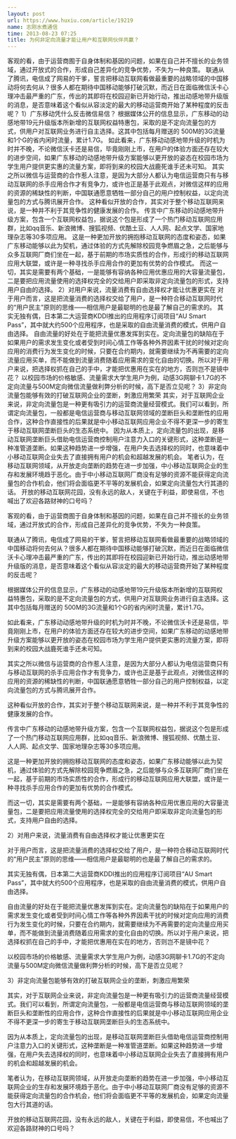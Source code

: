 ```yaml
---
layout: post
url: https://www.huxiu.com/article/19219
name: 志刚水煮通信
time: 2013-08-23 07:25
title: 为何非定向流量才能让用户和互联网伙伴共赢？
---
```

客观的看，由于运营商囿于自身体制和基因的问题，如果在自己并不擅长的业务领域，通过开放式的合作，形成自己差异化的竞争优势，不失为一种良策。 联通从了腾讯，电信成了网易的干爹，誓言把移动互联网看做最重要的战略领域的中国移动将何去何从？很多人都在期待中国移动能够打破沉默，而近日在面临微信沃卡心理冲击最严重的广东，传出的其即将在校园迎新已开始行动，推出动感地带升级版的消息，是否意味着这个看似从容淡定的最大的移动运营商开始了某种程度的反击呢？ 1）广东移动凭什么反击微信易信？ 根据媒体公开的信息显示，广东移动的动感地带19元升级版本所新增的互联网权益特惠包，采取的是不定向流量包的方式，供用户对互联网业务进行自主选择。这其中包括每月赠送的 500M的3G流量和1个G的省内闲时流量，累计1.7G。 如此看来，广东移动动感地带升级的时机为时并不晚，不论微信沃卡还是易信，毕竟刚刚上市，在用户的体验方面还存在较大的进步空间，如果广东移动的动感地带升级方案能够以更开放的姿态在校园市场为学生用户提供更实惠的流量方案，即将到来的校园大战鹿死谁手还未可知。 其实之所以微信与运营商的合作惹人注意，是因为大部分人都认为电信运营商只有与移动互联网的杀手应用合作才有竞争力，或许也正是基于此观点，对微信这样的应用的资源的稀缺性的判断，中国联通愿意牺牲一部分自己的用户控制权益，以定向流量包的方式与腾讯展开合作。 这种看似开放的合作，其实对于整个移动互联网来说，是一种并不利于其竞争性的健康发展的合作。 传言中广东移动的动感地带升级方案，包含一个互联网权益包，据说这个包是形成了一个热门移动互联网应用群，比如qq音乐、新浪微博、搜狐视频、优酷土豆、人人网、起点文学、国家地理杂志等30多项应用。 这是一种更加开放的拥抱移动互联网的态度和姿态，如果广东移动能够以此为契机，通过体验的方式先解除校园竞争燃眉之急，之后能够与众多互联网厂商们坐在一起，基于前期的市场实质性的合作，形成行的移动互联网应用大联盟，或许是一种寻找杀手应用合作的更加有优势的合作模式。 而这一切，其实是需要有两个基础，一是能够有容纳各种应用优惠应用的大容量流量包，二是要把应用流量使用的选择权完全的交给用户即采取非定向流量包的形式，支持用户自由的选择。 2）对用户来说，流量消费有自由选择权才能让优惠更实在 对于用户而言，这是把流量消费的选择权交给了用户，是一种符合移动互联网时代的“用户民主”原则的思维——相信用户是最聪明的也是最了解自己的需求的。 其实无独有偶，日本第二大运营商KDDI推出的应用程序订阅项目“AU Smart Pass”，其中就大约500个应用程序，也是采取的自由流量消费的模式，供用户自由选择。 自由流量的好处在于能把流量优惠发挥到实在。定向流量包的缺陷在于如果用户的需求发生变化或者受到时间心情工作等各种外界因素干扰的时候对定向应用的消费行为发生变化的时候，只要在合约期内，就需要继续为不再需要的定向流量应用买单，而不能做到流量消费随着应用需求的变化自由的切换。所以对于用户来说，把选择权抓在自己的手中，才能把优惠用在实在的地方，否则岂不是镜中花？ 以校园市场的价格敏感、流量需求大学生用户为例，动感3G网聊卡1.7G的不定向流量与500M定向微信流量做利弊分析的时候，高下是否立见呢？ 3）非定向流量包能够有效的打破互联网企业的垄断，刺激应用繁荣 其实，对于互联网企业来说，非定向流量包是一种更有吸引力的运营商流量经营模式。我们可以看到，所谓定向流量包，一般都是电信运营商与移动互联网领域的垄断巨头和垄断性的应用合作，这种合作直接性的后果就是中小移动互联网应用企业不得不更深一步的寄生于移动互联网垄断巨头的生态系统中。 因为从本质上，定向流量包的出现，是移动互联网垄断巨头借助电信运营商控制用户注意力入口的关键形式，这种垄断是一种准管道垄断。如果这种趋势进一步增强，在用户失去选择权的同时，也意味着中小移动互联网企业失去了直接拥有用户的机会和超越发展的机会。 笔者认为，在移动互联网领域，从开放走向垄断的趋势在进一步加强，中小移动互联网企业的生存和发展环境趋于恶化。由于中小移动互联网厂商没有足够的资源不能获得定向流量包的合作机会，他们将会面临更不平等的发展机会，如果定向流量包大行其道的话。 开放的移动互联网花园，没有永远的敌人，关键在于利益，即使易信，不也喊出了欢迎各路财神的口号吗？

客观的看，由于运营商囿于自身体制和基因的问题，如果在自己并不擅长的业务领域，通过开放式的合作，形成自己差异化的竞争优势，不失为一种良策。

联通从了腾讯，电信成了网易的干爹，誓言把移动互联网看做最重要的战略领域的中国移动将何去何从？很多人都在期待中国移动能够打破沉默，而近日在面临微信沃卡心理冲击最严重的广东，传出的其即将在校园迎新已开始行动，推出动感地带升级版的消息，是否意味着这个看似从容淡定的最大的移动运营商开始了某种程度的反击呢？

根据媒体公开的信息显示，广东移动的动感地带19元升级版本所新增的互联网权益特惠包，采取的是不定向流量包的方式，供用户对互联网业务进行自主选择。这其中包括每月赠送的 500M的3G流量和1个G的省内闲时流量，累计1.7G。

如此看来，广东移动动感地带升级的时机为时并不晚，不论微信沃卡还是易信，毕竟刚刚上市，在用户的体验方面还存在较大的进步空间，如果广东移动的动感地带升级方案能够以更开放的姿态在校园市场为学生用户提供更实惠的流量方案，即将到来的校园大战鹿死谁手还未可知。

其实之所以微信与运营商的合作惹人注意，是因为大部分人都认为电信运营商只有与移动互联网的杀手应用合作才有竞争力，或许也正是基于此观点，对微信这样的应用的资源的稀缺性的判断，中国联通愿意牺牲一部分自己的用户控制权益，以定向流量包的方式与腾讯展开合作。

这种看似开放的合作，其实对于整个移动互联网来说，是一种并不利于其竞争性的健康发展的合作。

传言中广东移动的动感地带升级方案，包含一个互联网权益包，据说这个包是形成了一个热门移动互联网应用群，比如qq音乐、新浪微博、搜狐视频、优酷土豆、人人网、起点文学、国家地理杂志等30多项应用。

这是一种更加开放的拥抱移动互联网的态度和姿态，如果广东移动能够以此为契机，通过体验的方式先解除校园竞争燃眉之急，之后能够与众多互联网厂商们坐在一起，基于前期的市场实质性的合作，形成行的移动互联网应用大联盟，或许是一种寻找杀手应用合作的更加有优势的合作模式。

而这一切，其实是需要有两个基础，一是能够有容纳各种应用优惠应用的大容量流量包，二是要把应用流量使用的选择权完全的交给用户即采取非定向流量包的形式，支持用户自由的选择。

2）对用户来说，流量消费有自由选择权才能让优惠更实在

对于用户而言，这是把流量消费的选择权交给了用户，是一种符合移动互联网时代的“用户民主”原则的思维——相信用户是最聪明的也是最了解自己的需求的。

其实无独有偶，日本第二大运营商KDDI推出的应用程序订阅项目“AU Smart Pass”，其中就大约500个应用程序，也是采取的自由流量消费的模式，供用户自由选择。

自由流量的好处在于能把流量优惠发挥到实在。定向流量包的缺陷在于如果用户的需求发生变化或者受到时间心情工作等各种外界因素干扰的时候对定向应用的消费行为发生变化的时候，只要在合约期内，就需要继续为不再需要的定向流量应用买单，而不能做到流量消费随着应用需求的变化自由的切换。所以对于用户来说，把选择权抓在自己的手中，才能把优惠用在实在的地方，否则岂不是镜中花？

以校园市场的价格敏感、流量需求大学生用户为例，动感3G网聊卡1.7G的不定向流量与500M定向微信流量做利弊分析的时候，高下是否立见呢？

3）非定向流量包能够有效的打破互联网企业的垄断，刺激应用繁荣

其实，对于互联网企业来说，非定向流量包是一种更有吸引力的运营商流量经营模式。我们可以看到，所谓定向流量包，一般都是电信运营商与移动互联网领域的垄断巨头和垄断性的应用合作，这种合作直接性的后果就是中小移动互联网应用企业不得不更深一步的寄生于移动互联网垄断巨头的生态系统中。

因为从本质上，定向流量包的出现，是移动互联网垄断巨头借助电信运营商控制用户注意力入口的关键形式，这种垄断是一种准管道垄断。如果这种趋势进一步增强，在用户失去选择权的同时，也意味着中小移动互联网企业失去了直接拥有用户的机会和超越发展的机会。

笔者认为，在移动互联网领域，从开放走向垄断的趋势在进一步加强，中小移动互联网企业的生存和发展环境趋于恶化。由于中小移动互联网厂商没有足够的资源不能获得定向流量包的合作机会，他们将会面临更不平等的发展机会，如果定向流量包大行其道的话。

开放的移动互联网花园，没有永远的敌人，关键在于利益，即使易信，不也喊出了欢迎各路财神的口号吗？

